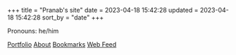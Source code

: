 +++
title = "Pranab's site"
date = 2023-04-18 15:42:28
updated = 2023-04-18 15:42:28
sort_by = "date"
+++

<!--
Using html doesn't register these as backlinks,
so if I change this, remember to filter index from backlinks
-->

Pronouns: he/him

<nav>
  <a href="/portfolio">Portfolio</a>
  <a href="/about">About</a>
  <a href="/bookmarks">Bookmarks</a>
  <a href="/atom.xml">Web Feed</a>
</nav>

